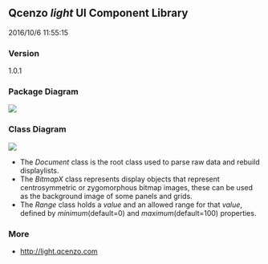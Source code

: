 ## Qcenzo *light* UI Component Library ##
2016/10/6 11:55:15 

### Version ###
1.0.1

### Package Diagram ###
![](http://www.qcenzo.com/2016/imgs/packagediag.jpg)

### Class Diagram ###
![](http://www.qcenzo.com/2016/imgs/classdiag.jpg) 

- The *Document* class is the root class used to parse raw data and rebuild displaylists.
- The *BitmapX* class represents display objects that represent centrosymmetric or zygomorphous bitmap images,  these can be used as the background image of some panels and grids.
- The *Range* class holds a *value* and an allowed range for that *value*,  defined by *minimum*(default=0) and *maximum*(default=100) properties.

### More ###
- <http://light.qcenzo.com>
